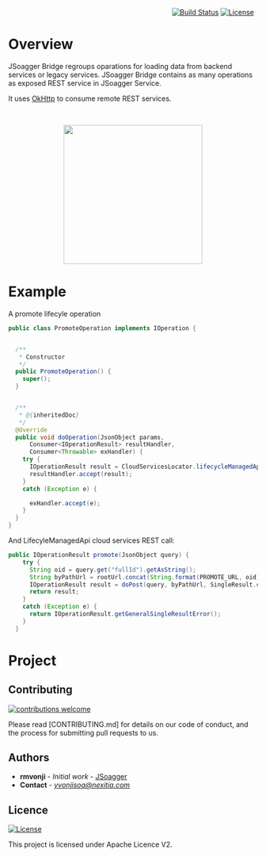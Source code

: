 
&nbsp;&nbsp;&nbsp;&nbsp;&nbsp;&nbsp;&nbsp;&nbsp;&nbsp;&nbsp;&nbsp;&nbsp;&nbsp;&nbsp;&nbsp;&nbsp;&nbsp;&nbsp;&nbsp;&nbsp;
&nbsp;&nbsp;&nbsp;&nbsp;&nbsp;&nbsp;&nbsp;&nbsp;&nbsp;&nbsp;&nbsp;&nbsp;&nbsp;&nbsp;&nbsp;&nbsp;&nbsp;&nbsp;&nbsp;&nbsp;
&nbsp;&nbsp;&nbsp;&nbsp;&nbsp;&nbsp;&nbsp;&nbsp;&nbsp;&nbsp;&nbsp;&nbsp;&nbsp;&nbsp;&nbsp;&nbsp;&nbsp;&nbsp;&nbsp;&nbsp;
&nbsp;&nbsp;&nbsp;&nbsp;&nbsp;&nbsp;&nbsp;&nbsp;&nbsp;&nbsp;&nbsp;&nbsp;&nbsp;&nbsp;&nbsp;&nbsp;&nbsp;&nbsp;&nbsp;&nbsp;
[![Build Status](https://travis-ci.com/Nexitia/jsoagger-bridge.svg?branch=master)](https://travis-ci.com/Nexitia/jsoagger-bridge)
[![License](https://img.shields.io/badge/License-Apache%202.0-blue.svg)](https://opensource.org/licenses/Apache-2.0)


# Overview

JSoagger Bridge regroups oparations for loading data from backend services or legacy services. JSoagger Bridge contains as many operations as exposed REST service in JSoagger Service.

It uses [OkHttp](http://square.github.io/okhttp/) to consume remote REST services.

&nbsp;

<p align="center">
	<a href="#"><img src="https://github.com/rmvonji/jsoagger-screenshots/blob/master/JSoagger%20Bridge.jpg" height="280"></a>
</p>

# Example

A promote lifecyle operation

```Java
public class PromoteOperation implements IOperation {


  /**
   * Constructor
   */
  public PromoteOperation() {
    super();
  }


  /**
   * @{inheritedDoc}
   */
  @Override
  public void doOperation(JsonObject params,
      Consumer<IOperationResult> resultHandler,
      Consumer<Throwable> exHandler) {
    try {
      IOperationResult result = CloudServicesLocator.lifecycleManagedApi.promote(params);
      resultHandler.accept(result);
    }
    catch (Exception e) {

      exHandler.accept(e);
    }
  }
}
```


And LifecyleManagedApi cloud services REST call:

```Java
public IOperationResult promote(JsonObject query) {
    try {
      String oid = query.get("fullId").getAsString();
      String byPathUrl = rootUrl.concat(String.format(PROMOTE_URL, oid));
      IOperationResult result = doPost(query, byPathUrl, SingleResult.class);
      return result;
    }
    catch (Exception e) {
      return IOperationResult.getGeneralSingleResultError();
    }
  }
```


# Project

## Contributing  
[![contributions welcome](https://img.shields.io/badge/contributions-welcome-brightgreen.svg?style=flat)](https://github.com/dwyl/esta/issues)

Please read [CONTRIBUTING.md] for details on our code of conduct, and the process for submitting pull requests to us.

## Authors
* **rmvonji** - *Initial work* - [JSoagger ](https://github.com/Nexitia/)
* **Contact** - *yvonjisoa@nexitia.com* 

## Licence
[![License](https://img.shields.io/badge/License-Apache%202.0-blue.svg)](https://opensource.org/licenses/Apache-2.0)

This project is licensed under Apache Licence V2.

